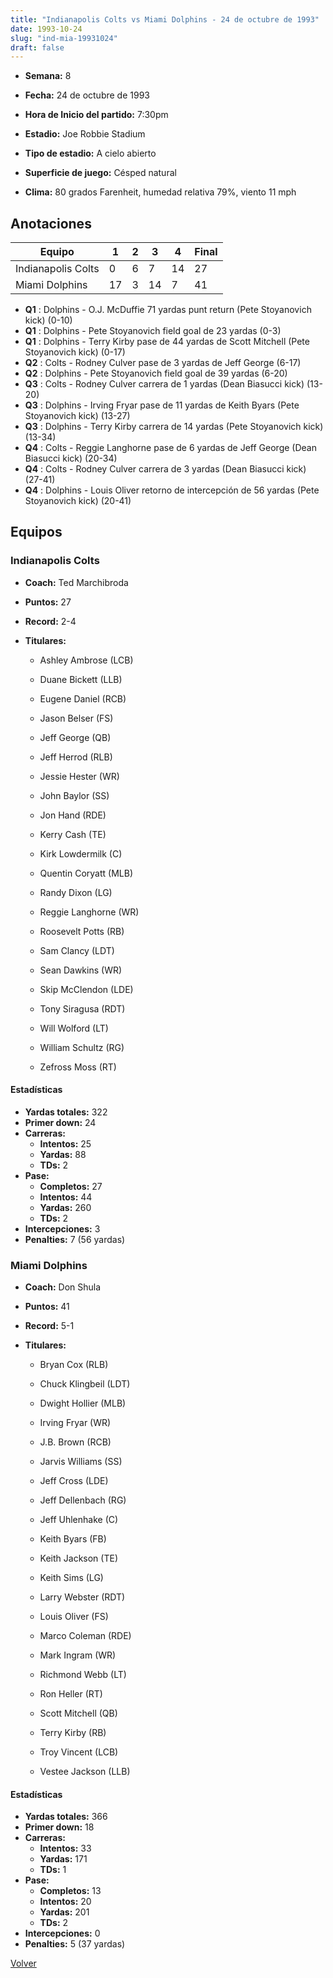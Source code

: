 ```yaml
---
title: "Indianapolis Colts vs Miami Dolphins - 24 de octubre de 1993"
date: 1993-10-24
slug: "ind-mia-19931024"
draft: false
---
```


* **Semana:** 8
* **Fecha:** 24 de octubre de 1993

* **Hora de Inicio del partido:** 7:30pm
* **Estadio:** Joe Robbie Stadium
* **Tipo de estadio:** A cielo abierto
* **Superficie de juego:** Césped natural
* **Clima:** 80 grados Farenheit, humedad relativa 79%, viento 11 mph





## Anotaciones
| Equipo | 1 | 2 | 3 | 4 | Final |
|--------|---|---|---|---|-------|
| Indianapolis Colts  | 0 | 6 | 7 | 14  | 27 |
| Miami Dolphins  | 17 | 3 | 14 | 7  | 41 |
* **Q1** : Dolphins - O.J. McDuffie 71 yardas punt return (Pete Stoyanovich kick) (0-10)
* **Q1** : Dolphins - Pete Stoyanovich field goal de 23 yardas (0-3)
* **Q1** : Dolphins - Terry Kirby pase de 44 yardas de Scott Mitchell (Pete Stoyanovich kick) (0-17)
* **Q2** : Colts - Rodney Culver pase de 3 yardas de Jeff George (6-17)
* **Q2** : Dolphins - Pete Stoyanovich field goal de 39 yardas (6-20)
* **Q3** : Colts - Rodney Culver carrera de 1 yardas (Dean Biasucci kick) (13-20)
* **Q3** : Dolphins - Irving Fryar pase de 11 yardas de Keith Byars (Pete Stoyanovich kick) (13-27)
* **Q3** : Dolphins - Terry Kirby carrera de 14 yardas (Pete Stoyanovich kick) (13-34)
* **Q4** : Colts - Reggie Langhorne pase de 6 yardas de Jeff George (Dean Biasucci kick) (20-34)
* **Q4** : Colts - Rodney Culver carrera de 3 yardas (Dean Biasucci kick) (27-41)
* **Q4** : Dolphins - Louis Oliver retorno de intercepción de 56 yardas (Pete Stoyanovich kick) (20-41)


## Equipos


### Indianapolis Colts
* **Coach:** Ted Marchibroda
* **Puntos:** 27
* **Record:** 2-4
* **Titulares:** 

  * Ashley Ambrose (LCB) 

  * Duane Bickett (LLB) 

  * Eugene Daniel (RCB) 

  * Jason Belser (FS) 

  * Jeff George (QB) 

  * Jeff Herrod (RLB) 

  * Jessie Hester (WR) 

  * John Baylor (SS) 

  * Jon Hand (RDE) 

  * Kerry Cash (TE) 

  * Kirk Lowdermilk (C) 

  * Quentin Coryatt (MLB) 

  * Randy Dixon (LG) 

  * Reggie Langhorne (WR) 

  * Roosevelt Potts (RB) 

  * Sam Clancy (LDT) 

  * Sean Dawkins (WR) 

  * Skip McClendon (LDE) 

  * Tony Siragusa (RDT) 

  * Will Wolford (LT) 

  * William Schultz (RG) 

  * Zefross Moss (RT) 

#### Estadísticas
* **Yardas totales:** 322
* **Primer down:** 24
* **Carreras:**
  * **Intentos:** 25
  * **Yardas:** 88
  * **TDs:** 2
* **Pase:**
  * **Completos:** 27
  * **Intentos:** 44
  * **Yardas:** 260
  * **TDs:** 2
* **Intercepciones:** 3
* **Penalties:** 7 (56 yardas)

### Miami Dolphins
* **Coach:** Don Shula
* **Puntos:** 41
* **Record:** 5-1
* **Titulares:** 

  * Bryan Cox (RLB) 

  * Chuck Klingbeil (LDT) 

  * Dwight Hollier (MLB) 

  * Irving Fryar (WR) 

  * J.B. Brown (RCB) 

  * Jarvis Williams (SS) 

  * Jeff Cross (LDE) 

  * Jeff Dellenbach (RG) 

  * Jeff Uhlenhake (C) 

  * Keith Byars (FB) 

  * Keith Jackson (TE) 

  * Keith Sims (LG) 

  * Larry Webster (RDT) 

  * Louis Oliver (FS) 

  * Marco Coleman (RDE) 

  * Mark Ingram (WR) 

  * Richmond Webb (LT) 

  * Ron Heller (RT) 

  * Scott Mitchell (QB) 

  * Terry Kirby (RB) 

  * Troy Vincent (LCB) 

  * Vestee Jackson (LLB) 

#### Estadísticas
* **Yardas totales:** 366
* **Primer down:** 18
* **Carreras:**
  * **Intentos:** 33
  * **Yardas:** 171
  * **TDs:** 1
* **Pase:**
  * **Completos:** 13
  * **Intentos:** 20
  * **Yardas:** 201
  * **TDs:** 2
* **Intercepciones:** 0
* **Penalties:** 5 (37 yardas)


[Volver](/historia/1993)
